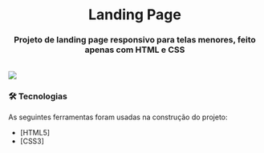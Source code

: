 <h1 align="center">Landing Page</h1>
<h3 align="center">Projeto de landing page responsivo para telas menores, feito apenas com HTML e CSS</h3>
<br>
<img src="https://user-images.githubusercontent.com/101012380/170338340-1f91a52a-8633-40f0-b6ba-b93cd62db31c.png">

### 🛠 Tecnologias

As seguintes ferramentas foram usadas na construção do projeto:

- [HTML5]
- [CSS3]

